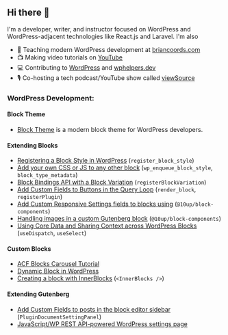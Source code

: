 ## Hi there 👋

I'm a developer, writer, and instructor focused on WordPress and WordPress-adjacent technologies like React.js and Laravel. I'm also

- 💬 Teaching modern WordPress development at [briancoords.com](https://www.briancoords.com)
- 📺 Making video tutorials on [YouTube](https://www.youtube.com/c/BrianCoords)
- 💻 Contributing to [WordPress](https://profiles.wordpress.org/bacoords) and [wphelpers.dev](https://wphelpers.dev/)
- 🎙️ Co-hosting a tech podcast/YouTube show called [viewSource](https://viewsource.fm)

### WordPress Development:

#### Block Theme
- [Block Theme](https://github.com/bacoords/block-theme) is a modern block theme for WordPress developers. 

#### Extending Blocks
- [Registering a Block Style in WordPress](https://github.com/bacoords/example-block-style) (`register_block_style`)
- [Add your own CSS or JS to any other block](https://github.com/bacoords/example-block-assets) (`wp_enqueue_block_style`, `block_type_metadata`)
- [Block Bindings API with a Block Variation](https://github.com/bacoords/example-block-variation) (`registerBlockVariation`)
- [Add Custom Fields to Buttons in the Query Loop](https://github.com/bacoords/example-query-loop-button) (`render_block`, `registerPlugin`)
- [Add Custom Responsive Settings fields to blocks using](https://github.com/bacoords/example-block-settings) (`@10up/block-components`)
- [Handling images in a custom Gutenberg block](https://github.com/bacoords/example-image-block) (`@10up/block-components`)
- [Using Core Data and Sharing Context across WordPress Blocks](https://github.com/bacoords/wcphx-2024/tree/add-context-example) (`useDispatch`, `useSelect`)

#### Custom Blocks
- [ACF Blocks Carousel Tutorial](https://github.com/bacoords/example-acf-carousel-block)
- [Dynamic Block in WordPress](https://github.com/bacoords/example-dynamic-block)
- [Creating a block with InnerBlocks](https://github.com/bacoords/example-inner-block) (`<InnerBlocks />`)

#### Extending Gutenberg
- [Add Custom Fields to posts in the block editor sidebar](https://github.com/bacoords/example-post-settings-field) (`PluginDocumentSettingPanel`)
- [JavaScript/WP REST API-powered WordPress settings page](https://github.com/bacoords/example-wp-settings) 
